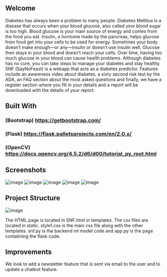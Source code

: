 ## Welcome
Diabetes has always been a problem to many people. Diabetes Mellitus is a disease that occurs when your blood glucose, also called your blood sugar is too high. Blood glucose is your main source of energy and comes from the food you eat. Insulin, a hormone made by the pancreas, helps glucose from food get into your cells to be used for energy. Sometimes your body doesn’t make enough—or any—insulin or doesn’t use insulin well. Glucose then stays in your blood and doesn’t reach your cells. Over time, having too much glucose in your blood can cause health problems. Although diabetes has no cure, you can take steps to manage your diabetes and stay healthy.
SNF (SayNoFeast) is a webapp that acts as a diabetes predictor. Features include an awareness video about diabetes, a sixty second risk test by the ADA, an FAQ section about the most asked questions and finally, we have a register section where you fill in your details and a report will be downloaded with the details of your report. 

## Built With
### (Bootstrap)  https://getbootstrap.com/  
### (Flask)  https://flask.palletsprojects.com/en/2.0.x/
### (OpenCV) https://docs.opencv.org/4.5.2/d6/d00/tutorial_py_root.html

## Screenshots
![image](https://user-images.githubusercontent.com/67377539/150679915-01c269cc-1558-4cde-9665-1aca0c3641f4.png)
![image](https://user-images.githubusercontent.com/67377539/150680034-c8065d92-d9d2-4d9f-b95c-f6300492b0bf.png)
![image](https://user-images.githubusercontent.com/67377539/150680056-88eeb508-0d8f-4c3d-a02a-fca4f6d67070.png)
![image](https://user-images.githubusercontent.com/67377539/150679768-6d02b4e8-1b9d-4efd-a8f7-a47ac0bb64a3.png)
![image](https://user-images.githubusercontent.com/67377539/150682139-f306b5ec-6a09-4eab-97af-1b5e2591aa9f.png)


## Project Structure

![image](https://user-images.githubusercontent.com/67377539/150681963-e223a537-aa8b-4ca1-9379-551d32fb5469.png)



The HTML page is located in SNF.html in templates. The css files are located in static. style1.css is the main css file along with the other templates. snf.py is the backend ml model code and app.py is the page contatining the flask code. 

## Improvements
We look to add a newsletter feature that is sent via email to the user and to update a chatbot feature. 
